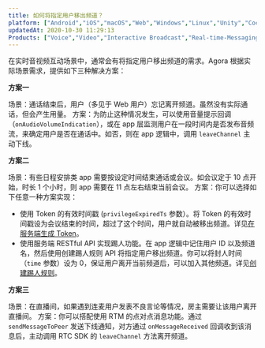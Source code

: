 ```yaml
---
title: 如何将指定用户移出频道？
platform: ["Android","iOS","macOS","Web","Windows","Linux","Unity","Cocos Creator","Electron","RESTful","React Native","Flutter"]
updatedAt: 2020-10-30 11:29:13
Products: ["Voice","Video","Interactive Broadcast","Real-time-Messaging"]
---
```

在实时音视频互动场景中，通常会有将指定用户移出频道的需求。Agora 根据实际场景需求，提供如下三种解决方案：

**方案一**

场景：通话结束后，用户（多见于 Web 用户）忘记离开频道。虽然没有实际通话，但会产生用量。
方案：为防止这种情况发生，可以使用音量提示回调（`onAudioVolumeIndication`），或在 app 层监测用户在一段时间内是否发布音频流，来确定用户是否在通话中。如否，则在 app 逻辑中，调用 `leaveChannel` 主动下线。

**方案二**

场景：有些日程安排类 app 需要按设定时间结束通话或会议。如会议定于 10 点开始，时长 1 个小时，则 app 需要在 11 点左右结束当前会议。
方案：你可以选择如下任意一种方案实现：
- 使用 Token 的有效时间戳 (`privilegeExpiredTs` 参数）。将 Token 的有效时间戳设为会议结束的时间，超过了这个时间，用户就自动被移出频道。详见[在服务端生成 Token](https://docs.agora.io/cn/Interactive%20Broadcast/token_server?platform=All%20Platforms)。
- 使用服务端 RESTful API 实现踢人功能。在 app 逻辑中记住用户 ID 以及频道名，然后使用创建踢人规则 API 将指定用户移出频道。你可以将封人时间（`time` 参数）设为 0，保证用户离开当前频道后，可以加入其他频道。详见[创建踢人规则](https://docs.agora.io/cn/rtc/restfulapi/?_ga=2.218864153.1695148571.1593515861-1969480941.1589793536#/%E8%B8%A2%E4%BA%BA%E8%A7%84%E5%88%99%E7%AE%A1%E7%90%86/createKickingRule)。

**方案三**

场景：在直播间，如果遇到连麦用户发表不良言论等情况，房主需要让该用户离开直播间。
方案：你可以搭配使用 RTM 的点对点消息功能。通过 `sendMessageToPeer` 发送下线通知，对方通过 `onMessageReceived` 回调收到该消息后，主动调用 RTC SDK 的 `leaveChannel` 方法离开频道。
